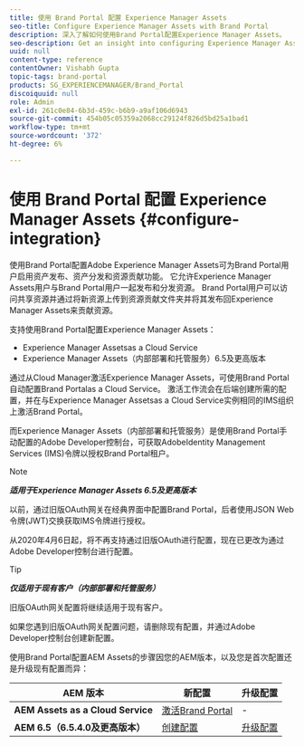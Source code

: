 ```yaml
---
title: 使用 Brand Portal 配置 Experience Manager Assets
seo-title: Configure Experience Manager Assets with Brand Portal
description: 深入了解如何使用Brand Portal配置Experience Manager Assets。
seo-description: Get an insight into configuring Experience Manager Assets with Brand Portal.
uuid: null
content-type: reference
contentOwner: Vishabh Gupta
topic-tags: brand-portal
products: SG_EXPERIENCEMANAGER/Brand_Portal
discoiquuid: null
role: Admin
exl-id: 261c0e84-6b3d-459c-b6b9-a9af106d6943
source-git-commit: 454b05c05359a2068cc29124f826d5bd25a1bad1
workflow-type: tm+mt
source-wordcount: '372'
ht-degree: 6%

---
```


# 使用 Brand Portal 配置 Experience Manager Assets {#configure-integration}

使用Brand Portal配置Adobe Experience Manager Assets可为Brand Portal用户启用资产发布、资产分发和资源贡献功能。 它允许Experience Manager Assets用户与Brand Portal用户一起发布和分发资源。 Brand Portal用户可以访问共享资源并通过将新资源上传到资源贡献文件夹并将其发布回Experience Manager Assets来贡献资源。

支持使用Brand Portal配置Experience Manager Assets：

* Experience Manager Assetsas a Cloud Service
* Experience Manager Assets（内部部署和托管服务）6.5及更高版本

通过从Cloud Manager激活Experience Manager Assets，可使用Brand Portal自动配置Brand Portalas a Cloud Service。 激活工作流会在后端创建所需的配置，并在与Experience Manager Assetsas a Cloud Service实例相同的IMS组织上激活Brand Portal。

而Experience Manager Assets（内部部署和托管服务）是使用Brand Portal手动配置的Adobe Developer控制台，可获取AdobeIdentity Management Services (IMS)令牌以授权Brand Portal租户。

>[!NOTE]
>
>***适用于Experience Manager Assets 6.5及更高版本***
>
>以前，通过旧版OAuth网关在经典界面中配置Brand Portal，后者使用JSON Web令牌(JWT)交换获取IMS令牌进行授权。
>
>从2020年4月6日起，将不再支持通过旧版OAuth进行配置，现在已更改为通过Adobe Developer控制台进行配置。


>[!TIP]
>
>***仅适用于现有客户（内部部署和托管服务）***
>
>旧版OAuth网关配置将继续适用于现有客户。
>
>如果您遇到旧版OAuth网关配置问题，请删除现有配置，并通过Adobe Developer控制台创建新配置。

使用Brand Portal配置AEM Assets的步骤因您的AEM版本，以及您是首次配置还是升级现有配置而异：

| **AEM 版本** | **新配置** | **升级配置** |
|---|---|---|
| **AEM Assets as a Cloud Service** | [激活Brand Portal](https://experienceleague.adobe.com/docs/experience-manager-cloud-service/assets/brand-portal/configure-aem-assets-with-brand-portal.html) | - |
| **AEM 6.5（6.5.4.0及更高版本）** | [创建配置](https://experienceleague.adobe.com/docs/experience-manager-65/assets/brandportal/configure-aem-assets-with-brand-portal.html) | [升级配置](https://experienceleague.adobe.com/docs/experience-manager-65/assets/brandportal/configure-aem-assets-with-brand-portal.html#upgrade-integration-65) |
